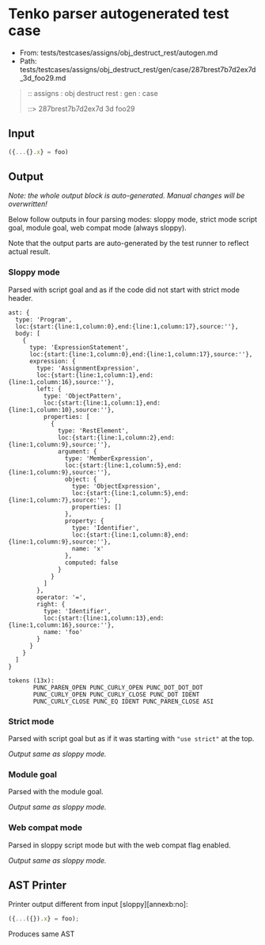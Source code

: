 # Tenko parser autogenerated test case

- From: tests/testcases/assigns/obj_destruct_rest/autogen.md
- Path: tests/testcases/assigns/obj_destruct_rest/gen/case/287brest7b7d2ex7d_3d_foo29.md

> :: assigns : obj destruct rest : gen : case
>
> ::> 287brest7b7d2ex7d 3d foo29

## Input


`````js
({...{}.x} = foo)
`````

## Output

_Note: the whole output block is auto-generated. Manual changes will be overwritten!_

Below follow outputs in four parsing modes: sloppy mode, strict mode script goal, module goal, web compat mode (always sloppy).

Note that the output parts are auto-generated by the test runner to reflect actual result.

### Sloppy mode

Parsed with script goal and as if the code did not start with strict mode header.

`````
ast: {
  type: 'Program',
  loc:{start:{line:1,column:0},end:{line:1,column:17},source:''},
  body: [
    {
      type: 'ExpressionStatement',
      loc:{start:{line:1,column:0},end:{line:1,column:17},source:''},
      expression: {
        type: 'AssignmentExpression',
        loc:{start:{line:1,column:1},end:{line:1,column:16},source:''},
        left: {
          type: 'ObjectPattern',
          loc:{start:{line:1,column:1},end:{line:1,column:10},source:''},
          properties: [
            {
              type: 'RestElement',
              loc:{start:{line:1,column:2},end:{line:1,column:9},source:''},
              argument: {
                type: 'MemberExpression',
                loc:{start:{line:1,column:5},end:{line:1,column:9},source:''},
                object: {
                  type: 'ObjectExpression',
                  loc:{start:{line:1,column:5},end:{line:1,column:7},source:''},
                  properties: []
                },
                property: {
                  type: 'Identifier',
                  loc:{start:{line:1,column:8},end:{line:1,column:9},source:''},
                  name: 'x'
                },
                computed: false
              }
            }
          ]
        },
        operator: '=',
        right: {
          type: 'Identifier',
          loc:{start:{line:1,column:13},end:{line:1,column:16},source:''},
          name: 'foo'
        }
      }
    }
  ]
}

tokens (13x):
       PUNC_PAREN_OPEN PUNC_CURLY_OPEN PUNC_DOT_DOT_DOT
       PUNC_CURLY_OPEN PUNC_CURLY_CLOSE PUNC_DOT IDENT
       PUNC_CURLY_CLOSE PUNC_EQ IDENT PUNC_PAREN_CLOSE ASI
`````

### Strict mode

Parsed with script goal but as if it was starting with `"use strict"` at the top.

_Output same as sloppy mode._

### Module goal

Parsed with the module goal.

_Output same as sloppy mode._

### Web compat mode

Parsed in sloppy script mode but with the web compat flag enabled.

_Output same as sloppy mode._

## AST Printer

Printer output different from input [sloppy][annexb:no]:

````js
({...({}).x} = foo);
````

Produces same AST
